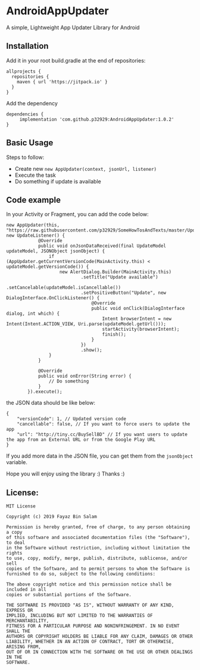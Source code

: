 # AndroidAppUpdater
A simple, Lightweight App Updater Library for Android

## Installation
Add it in your root build.gradle at the end of repositories:
```
allprojects {
  repositories {
    maven { url 'https://jitpack.io' }
  }
}
```

Add the dependency
```
dependencies {
     implementation 'com.github.p32929:AndroidAppUpdater:1.0.2'
}
```

## Basic Usage
Steps to follow:
* Create new `new AppUpdater(context, jsonUrl, listener)`
* Execute the task
* Do something if update is available

## Code example
In your Activity or Fragment, you can add the code below:
```
new AppUpdater(this, "https://raw.githubusercontent.com/p32929/SomeHowTosAndTexts/master/Updater/updater.json", new UpdateListener() {
            @Override
            public void onJsonDataReceived(final UpdateModel updateModel, JSONObject jsonObject) {
                if (AppUpdater.getCurrentVersionCode(MainActivity.this) < updateModel.getVersionCode()) {
                    new AlertDialog.Builder(MainActivity.this)
                            .setTitle("Update available")
                            .setCancelable(updateModel.isCancellable())
                            .setPositiveButton("Update", new DialogInterface.OnClickListener() {
                                @Override
                                public void onClick(DialogInterface dialog, int which) {
                                    Intent browserIntent = new Intent(Intent.ACTION_VIEW, Uri.parse(updateModel.getUrl()));
                                    startActivity(browserIntent);
                                    finish();
                                }
                            })
                            .show();
                }
            }

            @Override
            public void onError(String error) {
                // Do something
            }
        }).execute();
```

the JSON data should be like below:
```
{
	"versionCode": 1, // Updated version code
	"cancellable": false, // If you want to force users to update the app
	"url": "http://tiny.cc/BuySellBD" // If you want users to update the app from an External URL or from the Google Play URL
}
```

If you add more data in the JSON file, you can get them from the `jsonObject` variable.

Hope you will enjoy using the library :)
Thanks :)

## License:
```
MIT License

Copyright (c) 2019 Fayaz Bin Salam

Permission is hereby granted, free of charge, to any person obtaining a copy
of this software and associated documentation files (the "Software"), to deal
in the Software without restriction, including without limitation the rights
to use, copy, modify, merge, publish, distribute, sublicense, and/or sell
copies of the Software, and to permit persons to whom the Software is
furnished to do so, subject to the following conditions:

The above copyright notice and this permission notice shall be included in all
copies or substantial portions of the Software.

THE SOFTWARE IS PROVIDED "AS IS", WITHOUT WARRANTY OF ANY KIND, EXPRESS OR
IMPLIED, INCLUDING BUT NOT LIMITED TO THE WARRANTIES OF MERCHANTABILITY,
FITNESS FOR A PARTICULAR PURPOSE AND NONINFRINGEMENT. IN NO EVENT SHALL THE
AUTHORS OR COPYRIGHT HOLDERS BE LIABLE FOR ANY CLAIM, DAMAGES OR OTHER
LIABILITY, WHETHER IN AN ACTION OF CONTRACT, TORT OR OTHERWISE, ARISING FROM,
OUT OF OR IN CONNECTION WITH THE SOFTWARE OR THE USE OR OTHER DEALINGS IN THE
SOFTWARE.
```